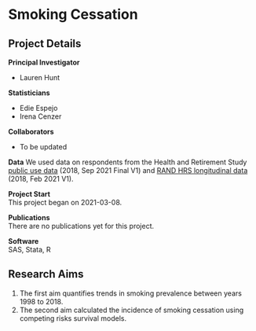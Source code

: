 # Smoking Cessation

## Project Details
**Principal Investigator**
- Lauren Hunt           

**Statisticians**           
- Edie Espejo  
- Irena Cenzer         

**Collaborators**          
- To be updated

**Data**
We used data on respondents from the Health and Retirement Study <a href='https://hrsdata.isr.umich.edu/data-products/public-survey-data?_ga=2.40065890.1393985763.1647482700-299140865.1614386815'>public use data</a> (2018, Sep 2021 Final V1) and <a href='https://hrsdata.isr.umich.edu/data-products/rand?_ga=2.40065890.1393985763.1647482700-299140865.1614386815'>RAND HRS longitudinal data</a> (2018, Feb 2021 V1).

**Project Start**  
This project began on 2021-03-08.

**Publications**  
There are no publications yet for this project.

**Software**  
SAS, Stata, R

## Research Aims
1. The first aim quantifies trends in smoking prevalence between years 1998 to 2018.
2. The second aim calculated the incidence of smoking cessation using competing risks survival models.
